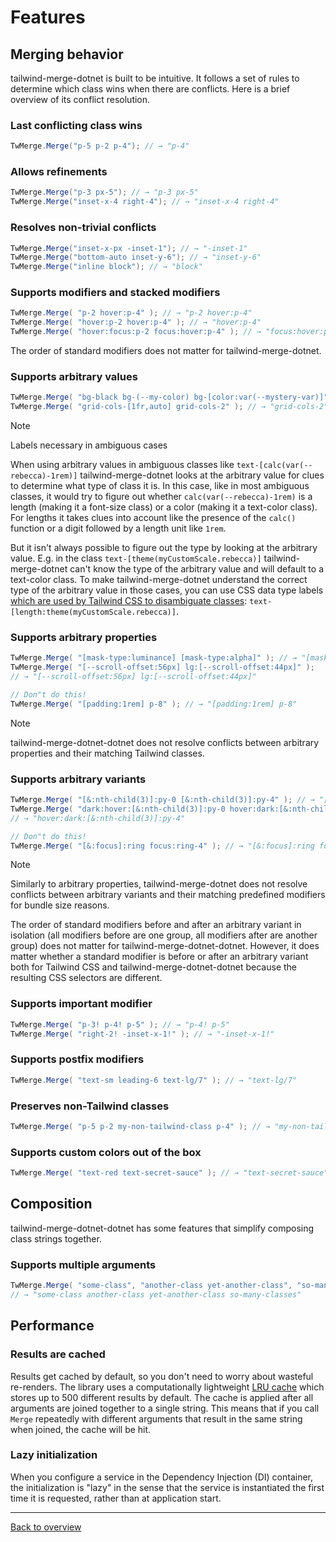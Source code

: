 # Features

## Merging behavior

tailwind-merge-dotnet is built to be intuitive. It follows a set of rules to determine which class wins when there are conflicts. Here is a brief overview of its conflict resolution.

### Last conflicting class wins

```csharp
TwMerge.Merge("p-5 p-2 p-4"); // → "p-4"
```

### Allows refinements

```csharp
TwMerge.Merge("p-3 px-5"); // → "p-3 px-5"
TwMerge.Merge("inset-x-4 right-4"); // → "inset-x-4 right-4"
```

### Resolves non-trivial conflicts

```csharp
TwMerge.Merge("inset-x-px -inset-1"); // → "-inset-1"
TwMerge.Merge("bottom-auto inset-y-6"); // → "inset-y-6"
TwMerge.Merge("inline block"); // → "block"
```

### Supports modifiers and stacked modifiers

```csharp
TwMerge.Merge( "p-2 hover:p-4" ); // → "p-2 hover:p-4"
TwMerge.Merge( "hover:p-2 hover:p-4" ); // → "hover:p-4"
TwMerge.Merge( "hover:focus:p-2 focus:hover:p-4" ); // → "focus:hover:p-4"
```

The order of standard modifiers does not matter for tailwind-merge-dotnet.

### Supports arbitrary values

```csharp
TwMerge.Merge( "bg-black bg-(--my-color) bg-[color:var(--mystery-var)]" ); // → "bg-[color:var(--mystery-var)]"
TwMerge.Merge( "grid-cols-[1fr,auto] grid-cols-2" ); // → "grid-cols-2"
```

> [!Note]
> Labels necessary in ambiguous cases
>
> When using arbitrary values in ambiguous classes like `text-[calc(var(--rebecca)-1rem)]` tailwind-merge-dotnet looks at the arbitrary value for clues to determine what type of class it is. In this case, like in most ambiguous classes, it would try to figure out whether `calc(var(--rebecca)-1rem)` is a length (making it a font-size class) or a color (making it a text-color class). For lengths it takes clues into account like the presence of the `calc()` function or a digit followed by a length unit like `1rem`.
>
> But it isn't always possible to figure out the type by looking at the arbitrary value. E.g. in the class `text-[theme(myCustomScale.rebecca)]` tailwind-merge-dotnet can't know the type of the arbitrary value and will default to a text-color class. To make tailwind-merge-dotnet understand the correct type of the arbitrary value in those cases, you can use CSS data type labels [which are used by Tailwind CSS to disambiguate classes](https://tailwindcss.com/docs/adding-custom-styles#resolving-ambiguities): `text-[length:theme(myCustomScale.rebecca)]`.

### Supports arbitrary properties

```csharp
TwMerge.Merge( "[mask-type:luminance] [mask-type:alpha]" ); // → "[mask-type:alpha]"
TwMerge.Merge( "[--scroll-offset:56px] lg:[--scroll-offset:44px]" );
// → "[--scroll-offset:56px] lg:[--scroll-offset:44px]"

// Don"t do this!
TwMerge.Merge( "[padding:1rem] p-8" ); // → "[padding:1rem] p-8"
```

> [!Note]
> tailwind-merge-dotnet-dotnet does not resolve conflicts between arbitrary properties and their matching Tailwind classes.

### Supports arbitrary variants

```csharp
TwMerge.Merge( "[&:nth-child(3)]:py-0 [&:nth-child(3)]:py-4" ); // → "[&:nth-child(3)]:py-4"
TwMerge.Merge( "dark:hover:[&:nth-child(3)]:py-0 hover:dark:[&:nth-child(3)]:py-4" );
// → "hover:dark:[&:nth-child(3)]:py-4"

// Don"t do this!
TwMerge.Merge( "[&:focus]:ring focus:ring-4" ); // → "[&:focus]:ring focus:ring-4"
```

> [!Note]
> Similarly to arbitrary properties, tailwind-merge-dotnet does not resolve conflicts between arbitrary variants and their matching predefined modifiers for bundle size reasons.

The order of standard modifiers before and after an arbitrary variant in isolation (all modifiers before are one group, all modifiers after are another group) does not matter for tailwind-merge-dotnet-dotnet. 
However, it does matter whether a standard modifier is before or after an arbitrary variant both for Tailwind CSS and tailwind-merge-dotnet-dotnet because the resulting CSS selectors are different.

### Supports important modifier

```csharp
TwMerge.Merge( "p-3! p-4! p-5" ); // → "p-4! p-5"
TwMerge.Merge( "right-2! -inset-x-1!" ); // → "-inset-x-1!"
```

### Supports postfix modifiers

```csharp
TwMerge.Merge( "text-sm leading-6 text-lg/7" ); // → "text-lg/7"
```

### Preserves non-Tailwind classes

```csharp
TwMerge.Merge( "p-5 p-2 my-non-tailwind-class p-4" ); // → "my-non-tailwind-class p-4"
```

### Supports custom colors out of the box

```csharp
TwMerge.Merge( "text-red text-secret-sauce" ); // → "text-secret-sauce"
```

## Composition

tailwind-merge-dotnet-dotnet has some features that simplify composing class strings together.

### Supports multiple arguments

```csharp
TwMerge.Merge( "some-class", "another-class yet-another-class", "so-many-classes" );
// → "some-class another-class yet-another-class so-many-classes"
```

## Performance

### Results are cached

Results get cached by default, so you don't need to worry about wasteful re-renders. 
The library uses a computationally lightweight [LRU cache](https://en.wikipedia.org/wiki/Cache_replacement_policies#Least_recently_used_(LRU)) which stores up to 500 different results by default. 
The cache is applied after all arguments are joined together to a single string. 
This means that if you call `Merge` repeatedly with different arguments that result in the same string when joined, the cache will be hit.

### Lazy initialization

When you configure a service in the Dependency Injection (DI) container, the initialization is "lazy" in the sense that the service is instantiated the first time it is requested, rather than at application start.

---

[Back to overview](./README.md)
